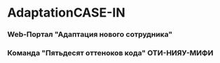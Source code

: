 # AdaptationCASE-IN

### Web-Портал "Адаптация нового сотрудника" 
### Команда "Пятьдесят оттеноков кода" ОТИ-НИЯУ-МИФИ
